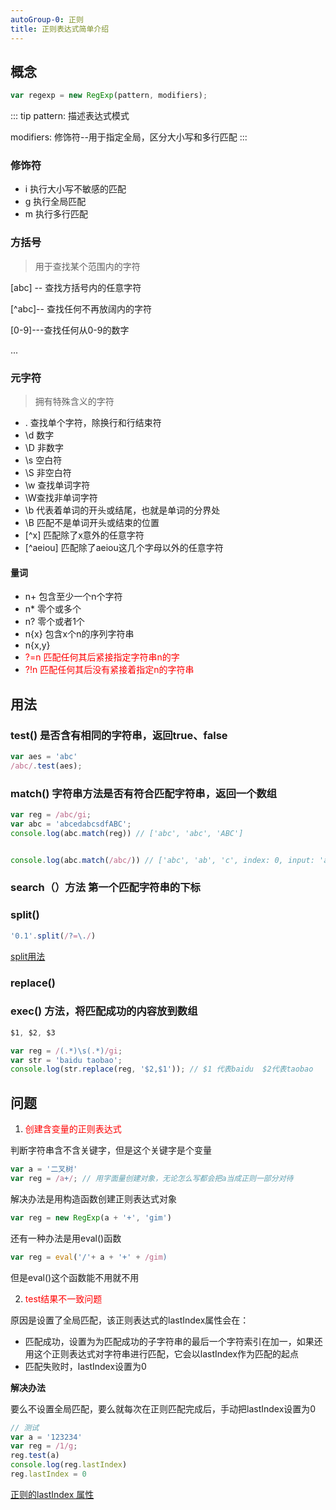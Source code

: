 ```yaml
---
autoGroup-0: 正则
title: 正则表达式简单介绍
---
```


## 概念

```js
var regexp = new RegExp(pattern, modifiers);
```
::: tip
pattern: 描述表达式模式

modifiers: 修饰符--用于指定全局，区分大小写和多行匹配
:::

### 修饰符
+ i 执行大小写不敏感的匹配
+ g 执行全局匹配
+ m 执行多行匹配

### 方括号
> 用于查找某个范围内的字符

[abc] -- 查找方括号内的任意字符

[^abc]-- 查找任何不再放阔内的字符

[0-9]---查找任何从0-9的数字

...

### 元字符

> 拥有特殊含义的字符

+ . 查找单个字符，除换行和行结束符
+ \d 数字
+ \D 非数字
+ \s 空白符
+ \S 非空白符
+ \w 查找单词字符
+ \W查找非单词字符
+ \b 代表着单词的开头或结尾，也就是单词的分界处
+ \B 匹配不是单词开头或结束的位置
+ [^x] 匹配除了x意外的任意字符
+ [^aeiou] 匹配除了aeiou这几个字母以外的任意字符

#### 量词

+ n+ 包含至少一个n个字符
+ n* 零个或多个
+ n? 零个或者1个
+ n{x} 包含x个n的序列字符串
+ n{x,y}
+ <span style="color: red">?=n 匹配任何其后紧接指定字符串n的字</span>
+ <span style="color: red">?!n 匹配任何其后没有紧接着指定n的字符串</span>


## 用法

### test() 是否含有相同的字符串，返回true、false

```js
var aes = 'abc'
/abc/.test(aes);
```

### match() 字符串方法是否有符合匹配字符串，返回一个数组

```js
var reg = /abc/gi;
var abc = 'abcedabcsdfABC';
console.log(abc.match(reg)) // ['abc', 'abc', 'ABC']


console.log(abc.match(/abc/)) // ['abc', 'ab', 'c', index: 0, input: 'abcedabcsdfABC', groups: undefined]
```

### search（）方法 第一个匹配字符串的下标
### split()
```javascript
'0.1'.split(/?=\./)
```
[split用法](/front-end/JavaScript/string-substring.html#string-prototype-split)
### replace()
### exec() 方法，将匹配成功的内容放到数组

```js
$1, $2, $3

var reg = /(.*)\s(.*)/gi;
var str = 'baidu taobao';
console.log(str.replace(reg, '$2,$1')); // $1 代表baidu  $2代表taobao
```

## 问题
1. <span style="color: red">创建含变量的正则表达式</span>

  判断字符串含不含关键字，但是这个关键字是个变量
  ```js
  var a = '二叉树'
  var reg = /a+/; // 用字面量创建对象，无论怎么写都会把a当成正则一部分对待
  ```
  解决办法是用构造函数创建正则表达式对象
  ```js
  var reg = new RegExp(a + '+', 'gim')
  ```
  还有一种办法是用eval()函数
  ```js
  var reg = eval('/'+ a + '+' + /gim)
  ```
  但是eval()这个函数能不用就不用

2. <span style="color: red">test结果不一致问题</span>

  原因是设置了全局匹配，该正则表达式的lastIndex属性会在：
  - 匹配成功，设置为为匹配成功的子字符串的最后一个字符索引在加一，如果还用这个正则表达式对字符串进行匹配，它会以lastIndex作为匹配的起点
  - 匹配失败时，lastIndex设置为0

  **解决办法**

  要么不设置全局匹配，要么就每次在正则匹配完成后，手动把lastIndex设置为0
  ```js
  // 测试
  var a = '123234'
  var reg = /1/g;
  reg.test(a)
  console.log(reg.lastIndex)
  reg.lastIndex = 0
  ```
  
  [正则的lastIndex 属性](https://www.cnblogs.com/aidixie/p/11271186.html)

